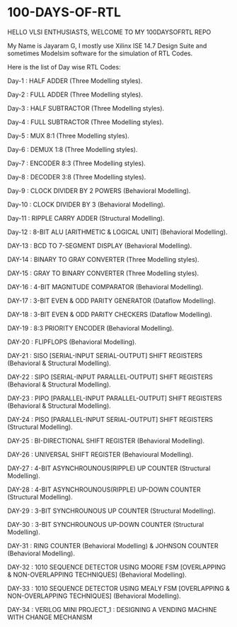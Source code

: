 # 100-DAYS-OF-RTL
HELLO VLSI ENTHUSIASTS, WELCOME TO MY 100DAYSOFRTL REPO

My Name is Jayaram G, I mostly use Xilinx ISE 14.7 Design Suite and sometimes Modelsim software for the simulation of RTL Codes.

Here is the list of Day wise RTL Codes:

Day-1 : HALF ADDER (Three Modelling styles).

Day-2 : FULL ADDER (Three Modelling styles).

Day-3 : HALF SUBTRACTOR (Three Modelling styles).

Day-4 : FULL SUBTRACTOR (Three Modelling styles).

Day-5 : MUX 8:1 (Three Modelling styles).

Day-6 : DEMUX 1:8 (Three Modelling styles).

Day-7 : ENCODER 8:3 (Three Modelling styles).

Day-8 : DECODER 3:8 (Three Modelling styles).

Day-9 : CLOCK DIVIDER BY 2 POWERS (Behavioral Modelling).

Day-10 : CLOCK DIVIDER BY 3 (Behavioral Modelling).

Day-11 : RIPPLE CARRY ADDER (Structural Modelling).

Day-12 : 8-BIT ALU [ARITHMETIC & LOGICAL UNIT] (Behavioral Modelling).

DAY-13 : BCD TO 7-SEGMENT DISPLAY (Behavioral Modelling).

DAY-14 : BINARY TO GRAY CONVERTER (Three Modelling styles).

DAY-15 : GRAY TO BINARY CONVERTER (Three Modelling styles).

DAY-16 : 4-BIT MAGNITUDE COMPARATOR (Behavioral Modelling).

DAY-17 : 3-BIT EVEN & ODD PARITY GENERATOR (Dataflow Modelling).

DAY-18 : 3-BIT EVEN & ODD PARITY CHECKERS (Dataflow Modelling).

DAY-19 : 8:3 PRIORITY ENCODER (Behavioral Modelling).

DAY-20 : FLIPFLOPS (Behavioral Modelling).

DAY-21 : SISO [SERIAL-INPUT SERIAL-OUTPUT] SHIFT REGISTERS (Behavioral & Structural Modelling).

DAY-22 : SIPO [SERIAL-INPUT PARALLEL-OUTPUT] SHIFT REGISTERS (Behavioral & Structural Modelling).

DAY-23 : PIPO [PARALLEL-INPUT PARALLEL-OUTPUT] SHIFT REGISTERS (Behavioral & Structural Modelling).

DAY-24 : PISO [PARALLEL-INPUT SERIAL-OUTPUT] SHIFT REGISTERS (Structural Modelling).

DAY-25 : BI-DIRECTIONAL SHIFT REGISTER (Behavioral Modelling).

DAY-26 : UNIVERSAL SHIFT REGISTER (Behavioural Modelling).

DAY-27 : 4-BIT ASYNCHROUNOUS(RIPPLE) UP COUNTER (Structural Modelling).

DAY-28 : 4-BIT ASYNCHROUNOUS(RIPPLE) UP-DOWN COUNTER (Structural Modelling).

DAY-29 : 3-BIT SYNCHROUNOUS UP COUNTER (Structural Modelling).

DAY-30 : 3-BIT SYNCHROUNOUS UP-DOWN COUNTER (Structural Modelling).

DAY-31 : RING COUNTER (Behavioral Modelling)
         & JOHNSON COUNTER (Behavioral Modelling).

DAY-32 : 1010 SEQUENCE DETECTOR USING MOORE FSM 
         [OVERLAPPING & NON-OVERLAPPING TECHNIQUES] (Behavioral Modelling).
        
DAY-33 : 1010 SEQUENCE DETECTOR USING MEALY FSM 
         [OVERLAPPING & NON-OVERLAPPING TECHNIQUES] (Behavioral Modelling).

DAY-34 : VERILOG MINI PROJECT_1 : DESIGNING A VENDING MACHINE WITH CHANGE MECHANISM 
